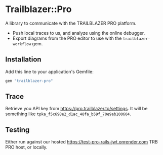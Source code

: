 # Trailblazer::Pro

A library to communicate with the TRAILBLAZER PRO platform.

* Push local traces to us, and analyze using the online debugger.
* Export diagrams from the PRO editor to use with the `trailblazer-workflow` gem.

## Installation

Add this line to your application's Gemfile:

```ruby
gem "trailblazer-pro"
```

## Trace

Retrieve you API key from https://pro.trailblazer.to/settings.
It will be something like `tpka_f5c698e2_d1ac_48fa_b59f_70e9ab100604`.

## Testing

Either run against our hosted https://test-pro-rails-jwt.onrender.com TRB PRO host, or locally.
